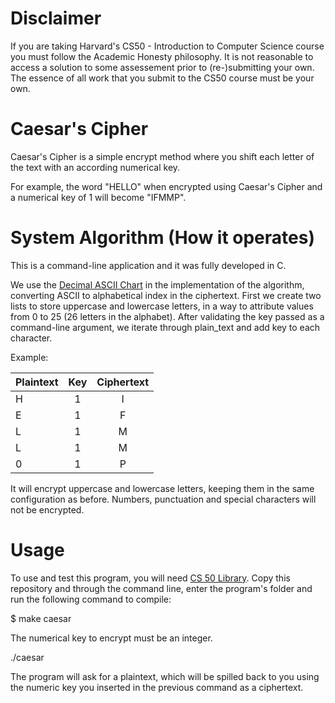 # Disclaimer
If you are taking Harvard's CS50 - Introduction to Computer Science course you must follow the Academic Honesty philosophy.
It is not reasonable to access a solution to some assessement prior to (re-)submitting your own.
The essence of all work that you submit to the CS50 course must be your own. 

# Caesar's Cipher
Caesar's Cipher is a simple encrypt method where you shift each letter of the text with an according numerical key.

For example, the word "HELLO" when encrypted using Caesar's Cipher and a numerical key of 1 will become "IFMMP".

# System Algorithm (How it operates)
This is a command-line application and it was fully developed in C.

We use the [Decimal ASCII Chart](https://www.asciichart.com/[asciichart.com) in the implementation of the algorithm, converting ASCII to alphabetical index in the ciphertext.
First we create two lists to store uppercase and lowercase letters, in a way to attribute values from 0 to 25 (26 letters in the alphabet).
After validating the key passed as a command-line argument, we iterate through plain_text and add key to each character.

Example: 

| Plaintext | Key | Ciphertext  |
| -------   |:---:| :----------:|
| H         | 1   | I           |
| E         | 1   | F           |
| L         | 1   | M           |
| L         | 1   | M           |
| 0         | 1   | P           |


It will encrypt uppercase and lowercase letters, keeping them in the same configuration as before. Numbers, punctuation and special characters will not be encrypted.

# Usage
To use and test this program, you will need [CS 50 Library](https://cs50.readthedocs.io/libraries/cs50/c/). Copy this repository and through the command line, enter the program's folder and run the following command to compile:

$ make caesar

The numerical key to encrypt must be an integer.

./caesar <numerical key>

The program will ask for a plaintext, which will be spilled back to you using the numeric key you inserted in the previous command as a ciphertext.

